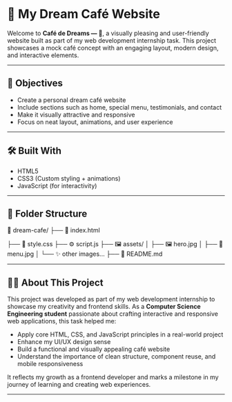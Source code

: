# 🌸 My Dream Café Website

Welcome to **Café de Dreams — 🍰**, a visually pleasing and user-friendly website built as part of my web development internship task. This project showcases a mock café concept with an engaging layout, modern design, and interactive elements.

---

## 🌟 Objectives

- Create a personal dream café website
- Include sections such as home, special menu, testimonials, and contact
- Make it visually attractive and responsive
- Focus on neat layout, animations, and user experience

---

## 🛠️ Built With

- HTML5
- CSS3 (Custom styling + animations)
- JavaScript (for interactivity)

---

## 📁 Folder Structure

🌸 dream-cafe/
├── 📄 index.html

├── 🎨 style.css
├── ⚙️ script.js
├── 🖼️ assets/
│ ├── 🖼️ hero.jpg
│ ├── 🧁 menu.jpg
│ └── ✨ other images...
├── 📘 README.md 


---

## 👨‍💻 About This Project

This project was developed as part of my web development internship to showcase my creativity and frontend skills. As a **Computer Science Engineering student** passionate about crafting interactive and responsive web applications, this task helped me:

- Apply core HTML, CSS, and JavaScript principles in a real-world project
- Enhance my UI/UX design sense
- Build a functional and visually appealing café website
- Understand the importance of clean structure, component reuse, and mobile responsiveness

It reflects my growth as a frontend developer and marks a milestone in my journey of learning and creating web experiences.

---

